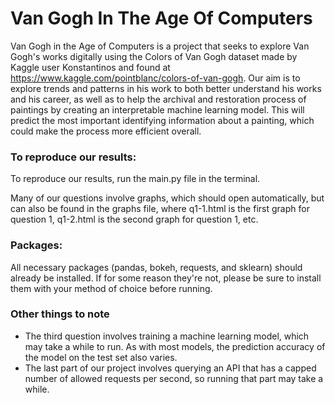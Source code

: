 # Van Gogh In The Age Of Computers

Van Gogh in the Age of Computers is a project that seeks to explore Van Gogh's
works digitally using the Colors of Van Gogh dataset made by Kaggle user
Konstantinos and found at https://www.kaggle.com/pointblanc/colors-of-van-gogh.
Our aim is to explore trends and patterns in his work to both better understand
his works and his career, as well as to help the archival and restoration
process of paintings by creating an interpretable machine learning model.
This will predict the most important identifying information about a painting,
which could make the process more efficient overall.

### To reproduce our results:

To reproduce our results, run the main.py file in the terminal.

Many of our questions involve graphs, which should open automatically, but can
also be found in the graphs file, where q1-1.html is the first graph for
question 1, q1-2.html is the second graph for question 1, etc.

### Packages:

All necessary packages (pandas, bokeh, requests, and sklearn) should already be
installed. If for some reason they're not, please be sure to install them with
your method of choice before running.

### Other things to note

- The third question involves training a machine learning model, which may take a
while to run. As with most models, the prediction accuracy of the model on the
test set also varies.
- The last part of our project involves querying an API that has a capped number
of allowed requests per second, so running that part may take a while.
